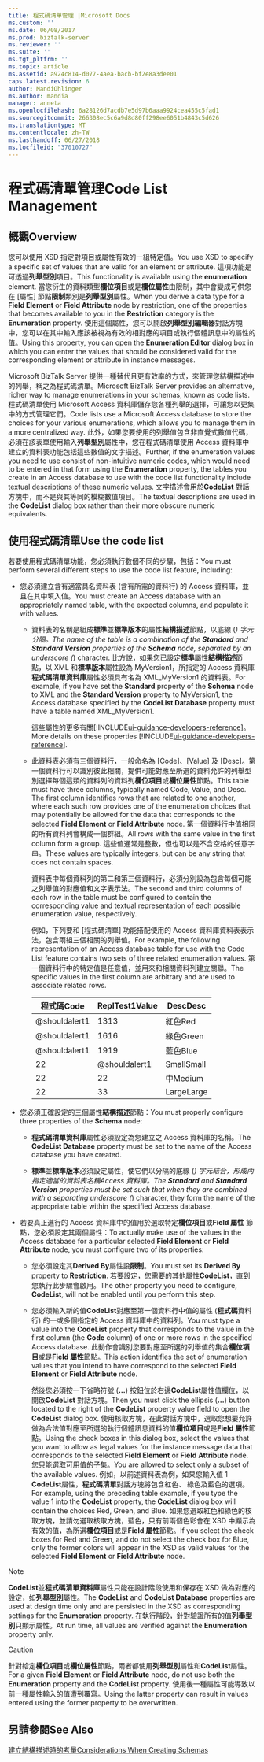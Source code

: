 ```yaml
---
title: 程式碼清單管理 |Microsoft Docs
ms.custom: ''
ms.date: 06/08/2017
ms.prod: biztalk-server
ms.reviewer: ''
ms.suite: ''
ms.tgt_pltfrm: ''
ms.topic: article
ms.assetid: a924c814-d077-4aea-bacb-bf2e8a3dee01
caps.latest.revision: 6
author: MandiOhlinger
ms.author: mandia
manager: anneta
ms.openlocfilehash: 6a28126d7acdb7e5d97b6aaa9924cea455c5fad1
ms.sourcegitcommit: 266308ec5c6a9d8d80ff298ee6051b4843c5d626
ms.translationtype: MT
ms.contentlocale: zh-TW
ms.lasthandoff: 06/27/2018
ms.locfileid: "37010727"
---
```

# <a name="code-list-management"></a><span data-ttu-id="ee34d-102">程式碼清單管理</span><span class="sxs-lookup"><span data-stu-id="ee34d-102">Code List Management</span></span>

## <a name="overview"></a><span data-ttu-id="ee34d-103">概觀</span><span class="sxs-lookup"><span data-stu-id="ee34d-103">Overview</span></span>
<span data-ttu-id="ee34d-104">您可以使用 XSD 指定對項目或屬性有效的一組特定值。</span><span class="sxs-lookup"><span data-stu-id="ee34d-104">You use XSD to specify a specific set of values that are valid for an element or attribute.</span></span> <span data-ttu-id="ee34d-105">這項功能是可透過**列舉型別**項目。</span><span class="sxs-lookup"><span data-stu-id="ee34d-105">This functionality is available using the **enumeration** element.</span></span> <span data-ttu-id="ee34d-106">當您衍生的資料類型**欄位項目**或是**欄位屬性**由限制，其中會變成可供您在 [屬性] 節點**限制**類別是**列舉型別**屬性。</span><span class="sxs-lookup"><span data-stu-id="ee34d-106">When you derive a data type for a **Field Element** or **Field Attribute** node by restriction, one of the properties that becomes available to you in the **Restriction** category is the **Enumeration** property.</span></span> <span data-ttu-id="ee34d-107">使用這個屬性，您可以開啟**列舉型別編輯器**對話方塊中，您可以在其中輸入應該被視為有效的相對應的項目或執行個體訊息中的屬性的值。</span><span class="sxs-lookup"><span data-stu-id="ee34d-107">Using this property, you can open the **Enumeration Editor** dialog box in which you can enter the values that should be considered valid for the corresponding element or attribute in instance messages.</span></span>  

 <span data-ttu-id="ee34d-108">Microsoft BizTalk Server 提供一種替代且更有效率的方式，來管理您結構描述中的列舉，稱之為程式碼清單。</span><span class="sxs-lookup"><span data-stu-id="ee34d-108">Microsoft BizTalk Server provides an alternative, richer way to manage enumerations in your schemas, known as code lists.</span></span> <span data-ttu-id="ee34d-109">程式碼清單使用 Microsoft Access 資料庫儲存您各種列舉的選擇，可讓您以更集中的方式管理它們。</span><span class="sxs-lookup"><span data-stu-id="ee34d-109">Code lists use a Microsoft Access database to store the choices for your various enumerations, which allows you to manage them in a more centralized way.</span></span> <span data-ttu-id="ee34d-110">此外，如果您要使用的列舉值包含非直覺式數值代碼，必須在該表單使用輸入**列舉型別**屬性中，您在程式碼清單使用 Access 資料庫中建立的資料表功能包括這些數值的文字描述。</span><span class="sxs-lookup"><span data-stu-id="ee34d-110">Further, if the enumeration values you need to use consist of non-intuitive numeric codes, which would need to be entered in that form using the **Enumeration** property, the tables you create in an Access database to use with the code list functionality include textual descriptions of these numeric values.</span></span> <span data-ttu-id="ee34d-111">文字描述會用於**CodeList**  對話方塊中，而不是與其等同的模糊數值項目。</span><span class="sxs-lookup"><span data-stu-id="ee34d-111">The textual descriptions are used in the **CodeList** dialog box rather than their more obscure numeric equivalents.</span></span>  

## <a name="use-the-code-list"></a><span data-ttu-id="ee34d-112">使用程式碼清單</span><span class="sxs-lookup"><span data-stu-id="ee34d-112">Use the code list</span></span>  
 <span data-ttu-id="ee34d-113">若要使用程式碼清單功能，您必須執行數個不同的步驟，包括：</span><span class="sxs-lookup"><span data-stu-id="ee34d-113">You must perform several different steps to use the code list feature, including:</span></span>  

- <span data-ttu-id="ee34d-114">您必須建立含有適當具名資料表 (含有所需的資料行) 的 Access 資料庫，並且在其中填入值。</span><span class="sxs-lookup"><span data-stu-id="ee34d-114">You must create an Access database with an appropriately named table, with the expected columns, and populate it with values.</span></span>  

  - <span data-ttu-id="ee34d-115">資料表的名稱是組成**標準**並**標準版本**的屬性**結構描述**節點，以底線 (_) 字元分隔。</span><span class="sxs-lookup"><span data-stu-id="ee34d-115">The name of the table is a combination of the **Standard** and **Standard Version** properties of the **Schema** node, separated by an underscore (_) character.</span></span> <span data-ttu-id="ee34d-116">比方說，如果您已設定**標準**屬性**結構描述**節點，以 XML 和**標準版本**屬性設為 MyVersion1，所指定的 Access 資料庫**程式碼清單資料庫**屬性必須具有名為 XML_MyVersion1 的資料表。</span><span class="sxs-lookup"><span data-stu-id="ee34d-116">For example, if you have set the **Standard** property of the **Schema** node to XML and the **Standard Version** property to MyVersion1, the Access database specified by the **CodeList Database** property must have a table named XML_MyVersion1.</span></span>  

    <span data-ttu-id="ee34d-117">這些屬性的更多有關[!INCLUDE[ui-guidance-developers-reference](../includes/ui-guidance-developers-reference.md)]。</span><span class="sxs-lookup"><span data-stu-id="ee34d-117">More details on these properties [!INCLUDE[ui-guidance-developers-reference](../includes/ui-guidance-developers-reference.md)].</span></span>

  - <span data-ttu-id="ee34d-118">此資料表必須有三個資料行，一般命名為 [Code]、[Value] 及 [Desc]。第一個資料行可以識別彼此相關，提供可能對應至所選的資料允許的列舉型別選擇每個這類的資料列的資料列**欄位項目**或**欄位屬性**節點。</span><span class="sxs-lookup"><span data-stu-id="ee34d-118">This table must have three columns, typically named Code, Value, and Desc. The first column identifies rows that are related to one another, where each such row provides one of the enumeration choices that may potentially be allowed for the data that corresponds to the selected **Field Element** or **Field Attribute** node.</span></span> <span data-ttu-id="ee34d-119">第一個資料行中值相同的所有資料列會構成一個群組。</span><span class="sxs-lookup"><span data-stu-id="ee34d-119">All rows with the same value in the first column form a group.</span></span> <span data-ttu-id="ee34d-120">這些值通常是整數，但也可以是不含空格的任意字串。</span><span class="sxs-lookup"><span data-stu-id="ee34d-120">These values are typically integers, but can be any string that does not contain spaces.</span></span>  

     <span data-ttu-id="ee34d-121">資料表中每個資料列的第二和第三個資料行，必須分別設為包含每個可能之列舉值的對應值和文字表示法。</span><span class="sxs-lookup"><span data-stu-id="ee34d-121">The second and third columns of each row in the table must be configured to contain the corresponding value and textual representation of each possible enumeration value, respectively.</span></span>  

     <span data-ttu-id="ee34d-122">例如，下列要和 [程式碼清單] 功能搭配使用的 Access 資料庫資料表表示法，包含兩組三個相關的列舉值。</span><span class="sxs-lookup"><span data-stu-id="ee34d-122">For example, the following representation of an Access database table for use with the Code List feature contains two sets of three related enumeration values.</span></span> <span data-ttu-id="ee34d-123">第一個資料行中的特定值是任意值，並用來和相關資料列建立關聯。</span><span class="sxs-lookup"><span data-stu-id="ee34d-123">The specific values in the first column are arbitrary and are used to associate related rows.</span></span>  


    | <span data-ttu-id="ee34d-124">程式碼</span><span class="sxs-lookup"><span data-stu-id="ee34d-124">Code</span></span> | <span data-ttu-id="ee34d-125">ReplTest1</span><span class="sxs-lookup"><span data-stu-id="ee34d-125">Value</span></span> |  <span data-ttu-id="ee34d-126">Desc</span><span class="sxs-lookup"><span data-stu-id="ee34d-126">Desc</span></span>  |
    |------|-------|--------|
    |  <span data-ttu-id="ee34d-127">@shouldalert</span><span class="sxs-lookup"><span data-stu-id="ee34d-127">1</span></span>   |  <span data-ttu-id="ee34d-128">13</span><span class="sxs-lookup"><span data-stu-id="ee34d-128">13</span></span>   |  <span data-ttu-id="ee34d-129">紅色</span><span class="sxs-lookup"><span data-stu-id="ee34d-129">Red</span></span>   |
    |  <span data-ttu-id="ee34d-130">@shouldalert</span><span class="sxs-lookup"><span data-stu-id="ee34d-130">1</span></span>   |  <span data-ttu-id="ee34d-131">16</span><span class="sxs-lookup"><span data-stu-id="ee34d-131">16</span></span>   | <span data-ttu-id="ee34d-132">綠色</span><span class="sxs-lookup"><span data-stu-id="ee34d-132">Green</span></span>  |
    |  <span data-ttu-id="ee34d-133">@shouldalert</span><span class="sxs-lookup"><span data-stu-id="ee34d-133">1</span></span>   |  <span data-ttu-id="ee34d-134">19</span><span class="sxs-lookup"><span data-stu-id="ee34d-134">19</span></span>   |  <span data-ttu-id="ee34d-135">藍色</span><span class="sxs-lookup"><span data-stu-id="ee34d-135">Blue</span></span>  |
    |  <span data-ttu-id="ee34d-136">2</span><span class="sxs-lookup"><span data-stu-id="ee34d-136">2</span></span>   |   <span data-ttu-id="ee34d-137">@shouldalert</span><span class="sxs-lookup"><span data-stu-id="ee34d-137">1</span></span>   | <span data-ttu-id="ee34d-138">Small</span><span class="sxs-lookup"><span data-stu-id="ee34d-138">Small</span></span>  |
    |  <span data-ttu-id="ee34d-139">2</span><span class="sxs-lookup"><span data-stu-id="ee34d-139">2</span></span>   |   <span data-ttu-id="ee34d-140">2</span><span class="sxs-lookup"><span data-stu-id="ee34d-140">2</span></span>   | <span data-ttu-id="ee34d-141">中</span><span class="sxs-lookup"><span data-stu-id="ee34d-141">Medium</span></span> |
    |  <span data-ttu-id="ee34d-142">2</span><span class="sxs-lookup"><span data-stu-id="ee34d-142">2</span></span>   |   <span data-ttu-id="ee34d-143">3</span><span class="sxs-lookup"><span data-stu-id="ee34d-143">3</span></span>   | <span data-ttu-id="ee34d-144">Large</span><span class="sxs-lookup"><span data-stu-id="ee34d-144">Large</span></span>  |


- <span data-ttu-id="ee34d-145">您必須正確設定的三個屬性**結構描述**節點：</span><span class="sxs-lookup"><span data-stu-id="ee34d-145">You must properly configure three properties of the **Schema** node:</span></span>  

  -   <span data-ttu-id="ee34d-146">**程式碼清單資料庫**屬性必須設定為您建立之 Access 資料庫的名稱。</span><span class="sxs-lookup"><span data-stu-id="ee34d-146">The **CodeList Database** property must be set to the name of the Access database you have created.</span></span>  

  -   <span data-ttu-id="ee34d-147">**標準**並**標準版本**必須設定屬性，使它們以分隔的底線 (_) 字元結合，形成內指定適當的資料表名稱Access 資料庫。</span><span class="sxs-lookup"><span data-stu-id="ee34d-147">The **Standard** and **Standard Version** properties must be set such that when they are combined with a separating underscore (_) character, they form the name of the appropriate table within the specified Access database.</span></span>  

- <span data-ttu-id="ee34d-148">若要真正進行的 Access 資料庫中的值用於選取特定**欄位項目**或**Field 屬性** 節點，您必須設定其兩個屬性：</span><span class="sxs-lookup"><span data-stu-id="ee34d-148">To actually make use of the values in the Access database for a particular selected **Field Element** or **Field Attribute** node, you must configure two of its properties:</span></span>  

  -   <span data-ttu-id="ee34d-149">您必須設定其**Derived By**屬性設**限制**。</span><span class="sxs-lookup"><span data-stu-id="ee34d-149">You must set its **Derived By** property to **Restriction**.</span></span> <span data-ttu-id="ee34d-150">若要設定，您需要的其他屬性**CodeList**，直到您執行此步驟會啟用。</span><span class="sxs-lookup"><span data-stu-id="ee34d-150">The other property you need to configure, **CodeList**, will not be enabled until you perform this step.</span></span>  

  -   <span data-ttu-id="ee34d-151">您必須輸入新的值**CodeList**對應至第一個資料行中值的屬性 (**程式碼**資料行) 的一或多個指定的 Access 資料庫中的資料列。</span><span class="sxs-lookup"><span data-stu-id="ee34d-151">You must type a value into the **CodeList** property that corresponds to the value in the first column (the **Code** column) of one or more rows in the specified Access database.</span></span> <span data-ttu-id="ee34d-152">此動作會識別您要對應至所選的列舉值的集合**欄位項目**或是**Field 屬性**節點。</span><span class="sxs-lookup"><span data-stu-id="ee34d-152">This action identifies the set of enumeration values that you intend to have correspond to the selected **Field Element** or **Field Attribute** node.</span></span>  

       <span data-ttu-id="ee34d-153">然後您必須按一下省略符號 (**...**) 按鈕位於右邊**CodeList**屬性值欄位，以開啟**CodeList**  對話方塊。</span><span class="sxs-lookup"><span data-stu-id="ee34d-153">Then you must click the ellipsis (**...**) button located to the right of the **CodeList** property value field to open the **CodeList** dialog box.</span></span> <span data-ttu-id="ee34d-154">使用核取方塊，在此對話方塊中，選取您想要允許做為合法值對應至所選的執行個體訊息資料的值**欄位項目**或是**Field 屬性**節點。</span><span class="sxs-lookup"><span data-stu-id="ee34d-154">Using the check boxes in this dialog box, select the values that you want to allow as legal values for the instance message data that corresponds to the selected **Field Element** or **Field Attribute** node.</span></span> <span data-ttu-id="ee34d-155">您只能選取可用值的子集。</span><span class="sxs-lookup"><span data-stu-id="ee34d-155">You are allowed to select only a subset of the available values.</span></span> <span data-ttu-id="ee34d-156">例如，以前述資料表為例，如果您輸入值 1 **CodeList**屬性，**程式碼清單**對話方塊將包含紅色、 綠色及藍色的選項。</span><span class="sxs-lookup"><span data-stu-id="ee34d-156">For example, using the preceding table example, if you type the value 1 into the **CodeList** property, the **CodeList** dialog box will contain the choices Red, Green, and Blue.</span></span> <span data-ttu-id="ee34d-157">如果您選取紅色和綠色的核取方塊，並請勿選取核取方塊，藍色，只有前兩個色彩會在 XSD 中顯示為有效的值，為所選**欄位項目**或是**Field 屬性**節點。</span><span class="sxs-lookup"><span data-stu-id="ee34d-157">If you select the check boxes for Red and Green, and do not select the check box for Blue, only the former colors will appear in the XSD as valid values for the selected **Field Element** or **Field Attribute** node.</span></span>  

> [!NOTE]
>  <span data-ttu-id="ee34d-158">**CodeList**並**程式碼清單資料庫**屬性只能在設計階段使用和保存在 XSD 做為對應的設定，如**列舉型別**屬性。</span><span class="sxs-lookup"><span data-stu-id="ee34d-158">The **CodeList** and **CodeList Database** properties are used at design time only and are persisted in the XSD as corresponding settings for the **Enumeration** property.</span></span> <span data-ttu-id="ee34d-159">在執行階段，針對驗證所有的值**列舉型別**只顯示屬性。</span><span class="sxs-lookup"><span data-stu-id="ee34d-159">At run time, all values are verified against the **Enumeration** property only.</span></span>  

> [!CAUTION]
>  <span data-ttu-id="ee34d-160">針對給定**欄位項目**或**欄位屬性**節點，兩者都使用**列舉型別**屬性和**CodeList**屬性。</span><span class="sxs-lookup"><span data-stu-id="ee34d-160">For a given **Field Element** or **Field Attribute** node, do not use both the **Enumeration** property and the **CodeList** property.</span></span> <span data-ttu-id="ee34d-161">使用後一種屬性可能導致以前一種屬性輸入的值遭到覆寫。</span><span class="sxs-lookup"><span data-stu-id="ee34d-161">Using the latter property can result in values entered using the former property to be overwritten.</span></span>  

## <a name="see-also"></a><span data-ttu-id="ee34d-162">另請參閱</span><span class="sxs-lookup"><span data-stu-id="ee34d-162">See Also</span></span>  
 [<span data-ttu-id="ee34d-163">建立結構描述時的考量</span><span class="sxs-lookup"><span data-stu-id="ee34d-163">Considerations When Creating Schemas</span></span>](../core/considerations-when-creating-schemas.md)